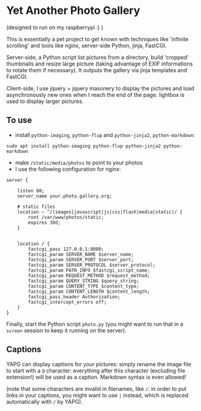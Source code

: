 Yet Another Photo Gallery
=========================

(designed to run on my raspberrypi :) )

This is essentially a pet project to get known with techniques like 'infinite
scrolling' and tools like nginx, server-side Python, jinja, FastCGI.

Server-side, a Python script list pictures from a directory, build 'cropped'
thumbnails and resize large picture (taking advantage of EXIF informations to
rotate them if necessary).  It outputs the gallery via jinja templates and
FastCGI.

Client-side, I use jquery + jquery masonery to display the pictures and load
asynchronously new ones when I reach the end of the page. lightbox is used to
display larger pictures.

To use
------

- install `python-imaging`, `python-flup` and `python-jinja2`,
  `python-markdown`:
```
sudo apt install python-imaging python-flup python-jinja2 python-markdown
```
- make `/static/media/photos` to point to your photos
- I use the following configuration for nginx:

```
server {

	listen 80;
	server_name your.photo.gallery.org;

	# static files
	location ~ ^/(images|javascript|js|css|flash|media|static)/ {
	    root /var/www/photos/static;
	    expires 30d;
	}
	 

	location / {
	    fastcgi_pass 127.0.0.1:8080;
	    fastcgi_param SERVER_NAME $server_name;
	    fastcgi_param SERVER_PORT $server_port;
	    fastcgi_param SERVER_PROTOCOL $server_protocol;
	    fastcgi_param PATH_INFO $fastcgi_script_name;
	    fastcgi_param REQUEST_METHOD $request_method;
	    fastcgi_param QUERY_STRING $query_string;
	    fastcgi_param CONTENT_TYPE $content_type;
	    fastcgi_param CONTENT_LENGTH $content_length;
	    fastcgi_pass_header Authorization;
	    fastcgi_intercept_errors off;
	}
}
```

Finally, start the Python script `photo.py` (you might want to run that in a
`screen` session to keep it running on the server).


Captions
--------

YAPG can display captions for your pictures: simply rename the image file to
start with a `@` character: everything after this character (excluding file
extension!) will be used as a caption. Markdown syntax is even allowed!

(note that some characters are invalid in filenames, like `/`: in order to put
links in your captions, you might want to use `|` instead, which is replaced
automatically with `/` by YAPG).
